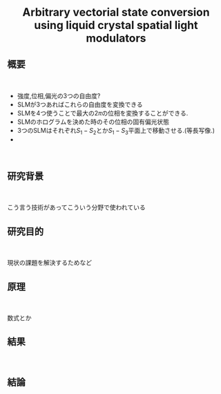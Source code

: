 <div style="text-align: center; font-size: 25px; font-weight: bold;">
Arbitrary vectorial state conversion using liquid crystal spatial light modulators
</div>

## 概要

</br>

- 強度,位相,偏光の3つの自由度?
- SLMが3つあればこれらの自由度を変換できる
- SLMを4つ使うことで最大の2$\pi$の位相を変換することができる.
- SLMのホログラムを決めた時のその位相の固有偏光状態
- 3つのSLMはそれぞれ$S _ 1-S _ 2$とか$S _ 1-S _ 3$平面上で移動させる.(等長写像.)
- 

</br>

<div style="page-break-before: always;"></div>

## 研究背景

</br>

こう言う技術があってこういう分野で使われている

<div style="page-break-before: always;"></div>

## 研究目的

</br>

現状の課題を解決するためなど

<div style="page-break-before: always;"></div>

## 原理

</br>

数式とか

<div style="page-break-before: always;"></div>

## 結果

</br>

<div style="page-break-before: always;"></div>

## 結論

</br>

<div style="page-break-before: always;"></div>